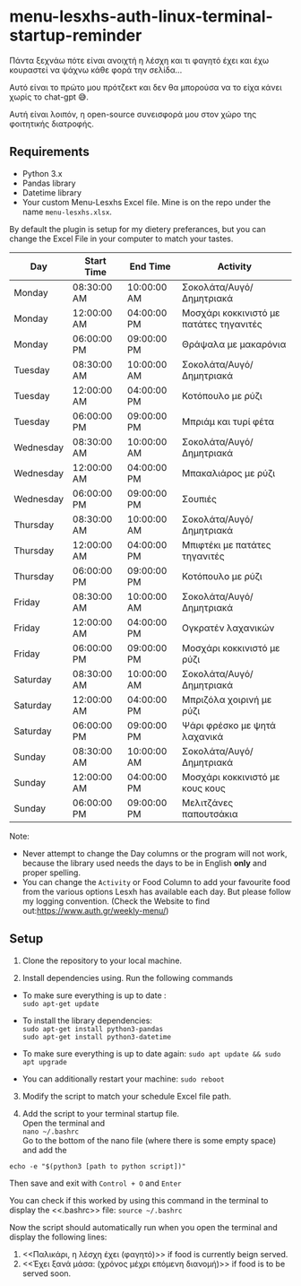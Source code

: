 # menu-lesxhs-auth-linux-terminal-startup-reminder
Πάντα ξεχνάω πότε είναι ανοιχτή η λέσχη και τι φαγητό έχει και έχω κουραστεί να ψάχνω κάθε φορά την σελίδα...

Αυτό είναι το πρώτο μου πρότζεκτ και δεν θα μπορούσα να το είχα κάνει χωρίς το chat-gpt 😅.

Αυτή είναι λοιπόν, η open-source συνεισφορά μου στον χώρο της φοιτητικής διατροφής.

## Requirements

- Python 3.x
- Pandas library
- Datetime library
- Your custom Menu-Lesxhs Excel file. Mine is on the repo under the name `menu-lesxhs.xlsx`.

By default the plugin is setup for my dietery preferances, but you can change the Excel File in your computer to match your tastes.

| Day       | Start Time  | End Time    | Activity                                 |
| --------- | ----------- | ----------- | ---------------------------------------- |
| Monday    | 08:30:00 AM | 10:00:00 AM | Σοκολάτα/Αυγό/Δημητριακά                 |
| Monday    | 12:00:00 AM | 04:00:00 PM | Μοσχάρι κοκκινιστό με  πατάτες τηγανιτές |
| Monday    | 06:00:00 PM | 09:00:00 PM | Θράψαλα με μακαρόνια                     |
| Tuesday   | 08:30:00 AM | 10:00:00 AM | Σοκολάτα/Αυγό/Δημητριακά                 |
| Tuesday   | 12:00:00 AM | 04:00:00 PM | Κοτόπουλο με ρύζι                        |
| Tuesday   | 06:00:00 PM | 09:00:00 PM | Μπριάμ και τυρί φέτα                     |
| Wednesday | 08:30:00 AM | 10:00:00 AM | Σοκολάτα/Αυγό/Δημητριακά                 |
| Wednesday | 12:00:00 AM | 04:00:00 PM | Μπακαλιάρος με ρύζι                      |
| Wednesday | 06:00:00 PM | 09:00:00 PM | Σουπιές                                  |
| Thursday  | 08:30:00 AM | 10:00:00 AM | Σοκολάτα/Αυγό/Δημητριακά                 |
| Thursday  | 12:00:00 AM | 04:00:00 PM | Μπιφτέκι με πατάτες τηγανιτές            |
| Thursday  | 06:00:00 PM | 09:00:00 PM | Κοτόπουλο με ρύζι                        |
| Friday    | 08:30:00 AM | 10:00:00 AM | Σοκολάτα/Αυγό/Δημητριακά                 |
| Friday    | 12:00:00 AM | 04:00:00 PM | Ογκρατέν λαχανικών                       |
| Friday    | 06:00:00 PM | 09:00:00 PM | Μοσχάρι κοκκινιστό με  ρύζι              |
| Saturday  | 08:30:00 AM | 10:00:00 AM | Σοκολάτα/Αυγό/Δημητριακά                 |
| Saturday  | 12:00:00 AM | 04:00:00 PM | Μπριζόλα χοιρινή με ρύζι                 |
| Saturday  | 06:00:00 PM | 09:00:00 PM | Ψάρι φρέσκο με ψητά λαχανικά             |
| Sunday    | 08:30:00 AM | 10:00:00 AM | Σοκολάτα/Αυγό/Δημητριακά                 |
| Sunday    | 12:00:00 AM | 04:00:00 PM | Μοσχάρι κοκκινιστό με κους κους          |
| Sunday    | 06:00:00 PM | 09:00:00 PM | Μελιτζάνες παπουτσάκια                   |

Note: 
* Never attempt to change the Day columns or the program will not work, because the library used needs the days to be in English **only** and proper spelling.
* You can change the `Activity` or Food Column to add your favourite food from the various options Lesxh has available each day. But please follow my logging convention. (Check the Website to find out:https://www.auth.gr/weekly-menu/)


## Setup

1. Clone the repository to your local machine.

2. Install dependencies using.
Run the following commands
* To make sure everything is up to date :\
` sudo apt-get update `
* To install the library dependencies:\
` sudo apt-get install python3-pandas `\
` sudo apt-get install python3-datetime `
* To make sure everything is up to date again:
` sudo apt update && sudo apt upgrade `
 
* You can additionally restart your machine:
`sudo reboot` 

3. Modify the script to match your schedule Excel file path.
  
4. Add the script to your terminal startup file.\
Open the terminal and\
`nano ~/.bashrc`\
Go to the bottom of the nano file (where there is some empty space) and add the
```
echo -e "$(python3 [path to python script])"
```
Then save and exit with `Control + O` and `Enter`

You can check if this worked by using this command in the terminal to display the <<.bashrc>> file:
`source ~/.bashrc`


Now the script should automatically run when you open the terminal and display the following lines:

1. <<Παλικάρι, η λέσχη έχει (φαγητό)>> if food is currently beign served.
2. <<Έχει ξανά μάσα: (χρόνος μέχρι επόμενη διανομή)>> if food is to be served soon.
